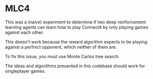 # MLC4
This was a (naive) experiment to determine if two deep reinforcement learning agents can learn how to play Connect4 by only playing games against each other.

This doesn't work because the reward algorithm expects to be playing against a perfrect opponent, which neither of them are.

To fix this issue, you must use Monte Carlos tree search.

The ideas and algorithms presented in this codebase should work for singleplayer games.
